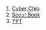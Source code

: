 1. [Cyber Chip](https://www.scouting.org/training/youth-protection/cyber-chip/)
1. [Scout Book](https://www.scoutbook.com)
1. [YPT](https://www.scouting.org/training/youth-protection/)

